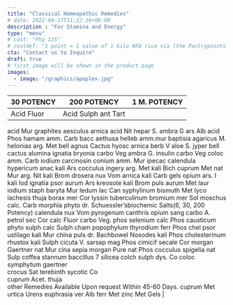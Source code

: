 ```yaml
---
title: "Classical Homeopathic Remedies"
# date: 2022-04-17T11:22:16+06:00
description : "For Stamina and Energy"
type: "menu"
# cost: "Php 125"
# costdef: "1 point = 1 value of 1 kilo NFA rice via [the Pantrypoints system](https://pantrypoints.com)"
cta: "Contact us to Inquire"
draft: true
# first image will be shown in the product page
images:
  - image: "/graphics/apoplex.jpg"
---
```




30 POTENCY | 200 POTENCY | 1 M. POTENCY
--- | --- | ---
Acid Fluor | Acid Sulph	ant Tart
acid Mur	graphites	aesculus	arnica
acid Nit	hepar S.	ambra G	ars Alb
acid Phos	hamam	amm. Carb	bacc
aethusa	helleb	amm.mur	baptisia
agaricus M.	helonias	arg. Met	bell
agnus Cactus	hyosc	arnica	berb V
aloe S.	jyper	bell	cactus
alumina	ignatia	bryonia	carbo Veg
ambra G.	insulin	carbo Veg	coloc
amm. Carb	iodium	carcinosin	conium
amm. Mur	ipecac	calendula	hypericum
anac	kali Ars	cocculus	ingery
arg. Met	kali Bich	cuprum Met	nat Mur
arg. Nit	kali Brom	drosera	nux Vom
arnica	kali Carb	gels	opium
ars. I	kali Iod	ignatia	psor
aurum Ars	kreosote	kali Brom	puls
aurum Met	laur	iodium	staph
baryta Mur	ledum	lac Can	syphylinum
bismuth Met	lyco	lachesis	thuja
borax	mer Cor	lyssin	tuberculinum
bromium	mer Sol	moschus	
calc. Carb	morphia	phyto	dr. Schuessler’sbiochemic Salts(6, 30, 200 Potency)
calendula	nux Vom	pyrogenum
canthris	opium	sang
carbo A.	petrol	sec Cor	calc Fluor
carbo Veg.	phos	selenium	calc Phos
causticum	phyto	sulph	calc Sulph
cham	popophylum	thyrodium	ferr Phos
chel	psor	ustilago	kali Mur
china	puls	dr. Bachbowel Nosodes	kali Phos
cholesterinum	rhustox	kali Sulph
cicuta V.	sarsap	mag Phos
cimicif	secale Cor	morgan Gaertner	nat Mur
cina	sepia	morgan Pure	nat Phos
cocculus	spigelia		nat Sulp
coffea	stannum	baccillus 7	silicea
colch	sulph	dys. Co	
coloc	symphytum	gaertner	
crocus Sat	terebinth	sycotic Co	
cuprum Acet.	thuja	
other Remedies Available Upon
request Within 45-60 Days.
cuprum Met	urtica Urens
euphrasia	ver Alb
ferr Met	zinc Met
Gels | 